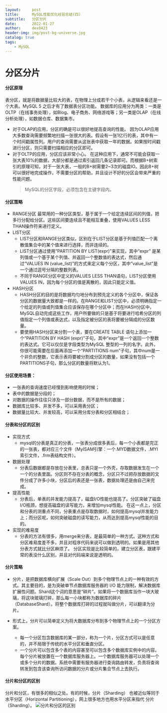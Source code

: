 ```yaml
---
layout:     post
title:      MySQL性能优化经验总结(四)
subtitle:   分区分片
date:       2022-01-27
author:     dex0423
header-img: img/post-bg-universe.jpg
catalog: true
tags:
    - MySQL
---
```



# 分区分片

#### 分区原理
表分区，就是将数据量比较大的表，在物理上分成若干个小表，从逻辑来看还是一个大表。MySQL 5 之后才有了数据表分区功能。
数据库的应用分为两类：一类是OLTP（在线事务处理），如Blog、电子商务、网络游戏等；另一类是OLAP（在线分析处理），如数据仓库、数据集市。
- 对于OLAP的应用，分区的确是可以很好地提高查询的性能。
  因为OLAP应用大多数查询需要频繁地扫描一张很大的表。假设有一张1亿行的表，其中有一个时间戳属性列。用户的查询需要从这张表中获取一年的数据。如果按时间戳进行分区，则只需要扫描相应的分区即可。
- 对于OLTP的应用，分区应该非常小心。
  在这种应用下，通常不可能会获取一张大表10%的数据，大部分都是通过索引返回几条记录即可。而根据B+树索引的原理可知，对于一张大表，一般的B+树需要2~3次的磁盘IO。因此B+树可以很好地完成操作，不需要分区的帮助，并且设计不好的分区会带来严重的性能问题。
  >MySQL的分区字段，必须包含在主键字段内。

#### 分区策略
- RANGE分区
  最常用的一种分区类型，基于属于一个给定连续区间的列值，把多行分配给分区。这些区间要连续且不能相互重叠，使用VALUES LESS THAN操作符来进行定义。
- LIST分区
  - LIST分区和RANGE分区类似，区别在于LIST分区是基于列值匹配一个离散值集合中的某个值来进行选择，而非连续的。
  - LIST分区通过使用“PARTITION BY LIST(expr)”来实现，其中“expr” 是某列值或一个基于某个列值、并返回一个整数值的表达式，然后通过“VALUES IN (value_list)”的方式来定义每个分区，其中“value_list”是一个通过逗号分隔的整数列表。
  - 不同于RANGE分区中定义的VALUES LESS THAN语句，LIST分区使用VALUES IN，因为每个分区的值是离散的，因此只能定义值。
- HASH分区
  - HASH分区的目的是将数据均匀地分布到预先定义的各个分区中，保证各分区的数据量大致都是一样的。在RANGE和LIST分区中，必须明确指定一个给定的列值或列值集合应该保存在哪个分区中；而在HASH分区中，MySQL自动完成这些工作，用户所要做的只是基于将要进行哈希分区的列值指定一个列值或表达式，以及指定被分区的表将要被分隔成的分区数量。
  - 要使用HASH分区来分割一个表，要在CREATE TABLE 语句上添加一个“PARTITION BY HASH (expr)”子句，其中“expr”是一个返回一个整数的表达式。它可以仅仅是字段类型为MySQL 整型的一列的名字。此外，你很可能需要在后面再添加一个“PARTITIONS num”子句，其中num是一个非负的整数，它表示表将要被分割成分区的数量，如果没有包括一个PARTITIONS子句，那么分区的数量将默认为1。

#### 分区使用场景：
- 一张表的查询速度已经慢到影响使用的时候；
- 表中的数据是分段的；
- 对数据的操作往往只涉及一部分数据，而不是所有的数据；
- 数据库比较多、并发不多，可以采用表分区；
- 数据量比较大、并发较高，可以采用分库分表和分区相结合；

#### 分表和分区的区别
- 实现方式 
  - mysql的分表是真正的分表，一张表分成很多表后，每一个小表都是完正的一张表，都对应三个文件（MyISAM引擎：一个.MYD数据文件，.MYI索引文件，.frm表结构文件）。
- 数据处理 
  - 分表后数据都是存放在分表里，总表只是一个外壳，存取数据发生在一个一个的分表里面。分区则不存在分表的概念，分区只不过把存放数据的文件分成了许多小块，分区后的表还是一张表，数据处理还是由自己来完成。
- 提高性能 
  - 分表后，单表的并发能力提高了，磁盘I/O性能也提高了。分区突破了磁盘I/O瓶颈，想提高磁盘的读写能力，来增加mysql性能。 在这一点上，分区和分表的测重点不同，分表重点是存取数据时，如何提高mysql并发能力上；而分区呢，如何突破磁盘的读写能力，从而达到提高mysql性能的目的。
- 实现的难易度
  - 分表的方法有很多，用merge来分表，是最简单的一种方式。这种方式和分区难易度差不多，并且对程序代码来说可以做到透明的。如果是用其他分表方式就比分区麻烦了。 分区实现是比较简单的，建立分区表，跟建平常的表没什么区别，并且对代码端来说是透明的。

#### 分片策略
- 分片，是把数据库横向扩展（Scale Out）到多个物理节点上的一种有效的方式。其主要目的，是为突破单节点数据库服务器的 I/O 能力限制，解决数据库扩展性问题。Shard这个词的意思是“碎片”。如果将一个数据库当作一块大玻璃，将这块玻璃打碎，那么每一小块都称为数据库的碎片（DatabaseShard）。将整个数据库打碎的过程就叫做分片，可以翻译为分片。

- 形式上，分片可以简单定义为将大数据库分布到多个物理节点上的一个分区方案。
  - 每一个分区包含数据库的某一部分，称为一个片，分区方式可以是任意的，并不局限于传统的水平分区和垂直分区。
  - 一个分片可以包含多个表的内容甚至可以包含多个数据库实例中的内容。每个分片被放置在一个数据库服务器上。一个数据库服务器可以处理一个或多个分片的数据。系统中需要有服务器进行查询路由转发，负责将查询转发到包含该查询所访问数据的分片或分片集合节点上去执行。

#### 分片和分区的区别
分片和分区，有很多的相似之处。有的时候，分片（Sharding） 也被近似等同于水平分区（Horizontal Partitioning），网上很多地方也用水平分区来指代 分片（Sharding）。
![分片和分区的区别]({{site.baseurl}}/img-post/分片和分区的区别.png)
